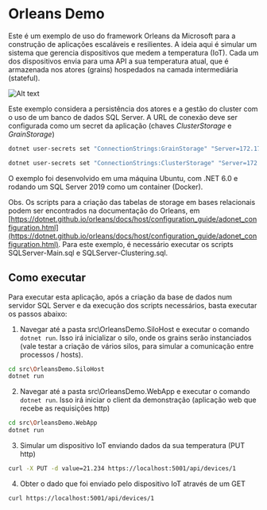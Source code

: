 # Orleans Demo

Este é um exemplo de uso do framework Orleans da Microsoft para a construção de aplicações escaláveis e resilientes.
A ideia aqui é simular um sistema que gerencia dispositivos que medem a temperatura (IoT). Cada um dos dispositivos envia para uma API a sua temperatura atual, que é armazenada nos atores (grains) hospedados na camada intermediária (stateful).

![Alt text](docs/architecture.png)

Este exemplo considera a persistência dos atores e a gestão do cluster com o uso de um banco de dados SQL Server. A URL de conexão deve ser configurada como um secret da aplicação (chaves *ClusterStorage* e *GrainStorage*)

```bash
dotnet user-secrets set "ConnectionStrings:GrainStorage" "Server=172.17.0.2;Database=orleans;User Id=sa;Password=ABC;"

dotnet user-secrets set "ConnectionStrings:ClusterStorage" "Server=172.17.0.2;Database=orleans;User Id=sa;Password=ABC;"
```

O exemplo foi desenvolvido em uma máquina Ubuntu, com .NET 6.0 e rodando um SQL Server 2019 como um container (Docker).

Obs. Os scripts para a criação das tabelas de storage em bases relacionais podem ser encontrados na documentação do Orleans, em [https://dotnet.github.io/orleans/docs/host/configuration_guide/adonet_configuration.html](https://dotnet.github.io/orleans/docs/host/configuration_guide/adonet_configuration.html). Para este exemplo, é necessário executar os scripts SQLServer-Main.sql e SQLServer-Clustering.sql.

## Como executar

Para executar esta aplicação, após a criação da base de dados num servidor SQL Server e da execução dos scripts necessários, basta executar os passos abaixo:

1. Navegar até a pasta src\OrleansDemo.SiloHost e executar o comando ```dotnet run```. Isso irá inicializar o silo, onde os grains serão instanciados (vale testar a criação de vários silos, para simular a comunicação entre processos / hosts).

``` bash
cd src\OrleansDemo.SiloHost
dotnet run
```

2. Navegar até a pasta src\OrleansDemo.WebApp e executar o comando ```dotnet run```. Isso irá iniciar o client da demonstração (aplicação web que recebe as requisições http)

``` bash
cd src\OrleansDemo.WebApp
dotnet run
```

3. Simular um dispositivo IoT enviando dados da sua temperatura (PUT http)

``` bash
curl -X PUT -d value=21.234 https://localhost:5001/api/devices/1
```

4. Obter o dado que foi enviado pelo dispositivo IoT através de um GET

``` bash
curl https://localhost:5001/api/devices/1
```